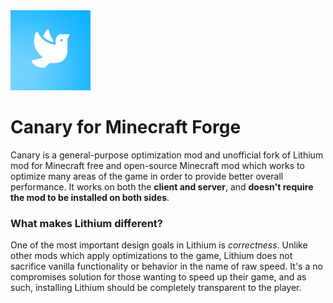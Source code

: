 <img src="src/main/resources/icon.png" width="128">

# Canary for Minecraft Forge
Canary is a general-purpose optimization mod and unofficial fork of Lithium mod for Minecraft
free and open-source Minecraft mod which works to optimize many areas of the game in order to provide
better overall performance. It works on both the **client and server**, and **doesn't require the mod to be installed
on both sides**.

### What makes Lithium different?

One of the most important design goals in Lithium is *correctness*. Unlike other mods which apply optimizations to the
game, Lithium does not sacrifice vanilla functionality or behavior in the name of raw speed. It's a no compromises
solution for those wanting to speed up their game, and as such, installing Lithium should be completely transparent
to the player.
